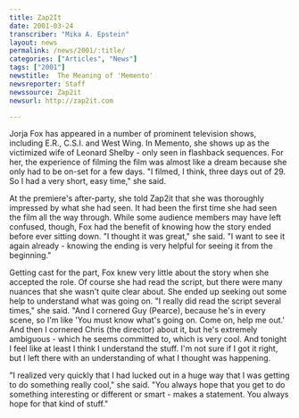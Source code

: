 ```yaml
---
title: Zap2It
date: 2001-03-24
transcriber: "Mika A. Epstein"
layout: news
permalink: /news/2001/:title/
categories: ["Articles", "News"]
tags: ["2001"]
newstitle:  The Meaning of 'Memento'
newsreporter: Staff
newssource: Zap2it
newsurl: http://zap2it.com

---
```


Jorja Fox has appeared in a number of prominent television shows, including E.R., C.S.I. and West Wing. In Memento, she shows up as the victimized wife of Leonard Shelby - only seen in flashback sequences. For her, the experience of filming the film was almost like a dream because she only had to be on-set for a few days. "I filmed, I think, three days out of 29. So I had a very short, easy time," she said.

At the premiere's after-party, she told Zap2it that she was thoroughly impressed by what she had seen. It had been the first time she had seen the film all the way through. While some audience members may have left confused, though, Fox had the benefit of knowing how the story ended before ever sitting down. "I thought it was great," she said. "I want to see it again already - knowing the ending is very helpful for seeing it from the beginning."

Getting cast for the part, Fox knew very little about the story when she accepted the role. Of course she had read the script, but there were many nuances that she wasn't quite clear about. She ended up seeking out some help to understand what was going on. "I really did read the script several times," she said. "And I cornered Guy (Pearce), because he's in every scene, so I'm like 'You must know what's going on. Come on, help me out.' And then I cornered Chris (the director) about it, but he's extremely ambiguous - which he seems committed to, which is very cool. And tonight I feel like at least I think I understand the stuff. I'm not sure if I got it right, but I left there with an understanding of what I thought was happening.

"I realized very quickly that I had lucked out in a huge way that I was getting to do something really cool," she said. "You always hope that you get to do something interesting or different or smart - makes a statement. You always hope for that kind of stuff."
